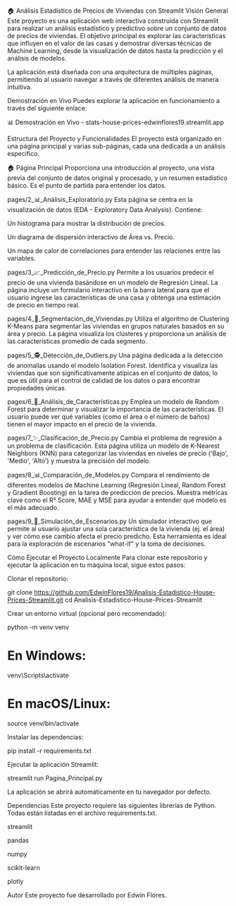 🏠 Análisis Estadístico de Precios de Viviendas con Streamlit
Visión General
Este proyecto es una aplicación web interactiva construida con Streamlit para realizar un análisis estadístico y predictivo sobre un conjunto de datos de precios de viviendas. El objetivo principal es explorar las características que influyen en el valor de las casas y demostrar diversas técnicas de Machine Learning, desde la visualización de datos hasta la predicción y el análisis de modelos.

La aplicación está diseñada con una arquitectura de múltiples páginas, permitiendo al usuario navegar a través de diferentes análisis de manera intuitiva.

Demostración en Vivo
Puedes explorar la aplicación en funcionamiento a través del siguiente enlace:

📊 Demostración en Vivo - stats-house-prices-edwinflores19.streamlit.app

Estructura del Proyecto y Funcionalidades
El proyecto está organizado en una página principal y varias sub-páginas, cada una dedicada a un análisis específico.

🏠 Página Principal
Proporciona una introducción al proyecto, una vista previa del conjunto de datos original y procesado, y un resumen estadístico básico. Es el punto de partida para entender los datos.

pages/2_📊_Análisis_Exploratorio.py
Esta página se centra en la visualización de datos (EDA - Exploratory Data Analysis). Contiene:

Un histograma para mostrar la distribución de precios.

Un diagrama de dispersión interactivo de Área vs. Precio.

Un mapa de calor de correlaciones para entender las relaciones entre las variables.

pages/3_📈_Predicción_de_Precio.py
Permite a los usuarios predecir el precio de una vivienda basándose en un modelo de Regresión Lineal. La página incluye un formulario interactivo en la barra lateral para que el usuario ingrese las características de una casa y obtenga una estimación de precio en tiempo real.

pages/4_🧩_Segmentación_de_Viviendas.py
Utiliza el algoritmo de Clustering K-Means para segmentar las viviendas en grupos naturales basados en su área y precio. La página visualiza los clústeres y proporciona un análisis de las características promedio de cada segmento.

pages/5_🕵️_Detección_de_Outliers.py
Una página dedicada a la detección de anomalías usando el modelo Isolation Forest. Identifica y visualiza las viviendas que son significativamente atípicas en el conjunto de datos, lo que es útil para el control de calidad de los datos o para encontrar propiedades únicas.

pages/6_🔑_Análisis_de_Características.py
Emplea un modelo de Random Forest para determinar y visualizar la importancia de las características. El usuario puede ver qué variables (como el área o el número de baños) tienen el mayor impacto en el precio de la vivienda.

pages/7_✨_Clasificación_de_Precio.py
Cambia el problema de regresión a un problema de clasificación. Esta página utiliza un modelo de K-Nearest Neighbors (KNN) para categorizar las viviendas en niveles de precio ('Bajo', 'Medio', 'Alto') y muestra la precisión del modelo.

pages/8_📊_Comparación_de_Modelos.py
Compara el rendimiento de diferentes modelos de Machine Learning (Regresión Lineal, Random Forest y Gradient Boosting) en la tarea de predicción de precios. Muestra métricas clave como el R² Score, MAE y MSE para ayudar a entender qué modelo es el más adecuado.

pages/9_🔮_Simulación_de_Escenarios.py
Un simulador interactivo que permite al usuario ajustar una sola característica de la vivienda (ej. el área) y ver cómo ese cambio afecta el precio predicho. Esta herramienta es ideal para la exploración de escenarios "what-if" y la toma de decisiones.

Cómo Ejecutar el Proyecto Localmente
Para clonar este repositorio y ejecutar la aplicación en tu máquina local, sigue estos pasos:

Clonar el repositorio:

git clone https://github.com/EdwinFlores19/Analisis-Estadistico-House-Prices-Streamlit.git
cd Analisis-Estadistico-House-Prices-Streamlit

Crear un entorno virtual (opcional pero recomendado):

python -m venv venv
# En Windows:
venv\Scripts\activate
# En macOS/Linux:
source venv/bin/activate

Instalar las dependencias:

pip install -r requirements.txt

Ejecutar la aplicación Streamlit:

streamlit run Pagina_Principal.py

La aplicación se abrirá automáticamente en tu navegador por defecto.

Dependencias
Este proyecto requiere las siguientes librerías de Python. Todas están listadas en el archivo requirements.txt.

streamlit

pandas

numpy

scikit-learn

plotly

Autor
Este proyecto fue desarrollado por Edwin Flores.
